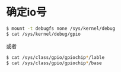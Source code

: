 # 确定io号
```bash
$ mount -t debugfs none /sys/kernel/debug
$ cat /sys/kernel/debug/gpio
```
或者
```bash
$ cat /sys/class/gpio/gpiochip*/lable
$ cat /sys/class/gpio/gpiochip*/base
```
